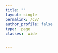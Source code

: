 ```yaml
---
title: ""
layout: single
permalink: /cv/
author_profile: false
type:  page
classes:  wide


---
```


<object data="https://jcyang0.github.io/assets/CV_postdoc_071724.pdf" width="1000" height="1000" type='application/pdf'></object>
